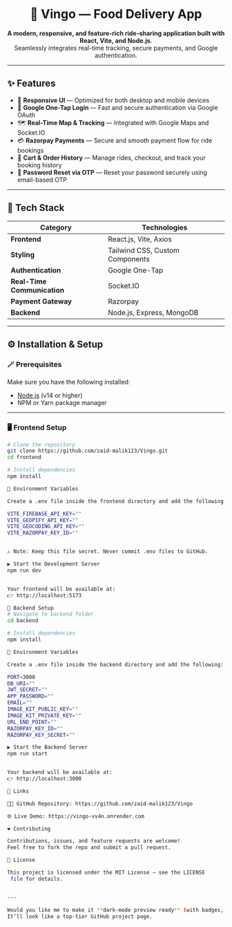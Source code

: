 <h1 align="center">🚖 Vingo — Food Delivery App</h1>

<p align="center">
  <b>A modern, responsive, and feature-rich ride-sharing application built with React, Vite, and Node.js.</b><br/>
  Seamlessly integrates real-time tracking, secure payments, and Google authentication.
</p>

---

## ✨ Features

- 📱 **Responsive UI** — Optimized for both desktop and mobile devices  
- 🔐 **Google One-Tap Login** — Fast and secure authentication via Google OAuth  
- 🗺️ **Real-Time Map & Tracking** — Integrated with Google Maps and Socket.IO  
- 💳 **Razorpay Payments** — Secure and smooth payment flow for ride bookings  
- 🧾 **Cart & Order History** — Manage rides, checkout, and track your booking history  
- 🔄 **Password Reset via OTP** — Reset your password securely using email-based OTP  

---

## 🧩 Tech Stack

| Category | Technologies |
|-----------|--------------|
| **Frontend** | React.js, Vite, Axios |
| **Styling** | Tailwind CSS, Custom Components |
| **Authentication** | Google One-Tap |
| **Real-Time Communication** | Socket.IO |
| **Payment Gateway** | Razorpay |
| **Backend** | Node.js, Express, MongoDB |

---

## ⚙️ Installation & Setup

### 🪄 Prerequisites

Make sure you have the following installed:
- [Node.js](https://nodejs.org/) (v14 or higher)
- NPM or Yarn package manager

---

### 🖥️ Frontend Setup

```bash
# Clone the repository
git clone https://github.com/zaid-malik123/Vingo.git
cd frontend

# Install dependencies
npm install

🔧 Environment Variables

Create a .env file inside the frontend directory and add the following:

VITE_FIREBASE_API_KEY=""
VITE_GEOPIFY_API_KEY=""
VITE_GEOCODING_API_KEY=""
VITE_RAZORPAY_KEY_ID=""


⚠️ Note: Keep this file secret. Never commit .env files to GitHub.

▶️ Start the Development Server
npm run dev


Your frontend will be available at:
👉 http://localhost:5173

🧠 Backend Setup
# Navigate to backend folder
cd backend

# Install dependencies
npm install

🔧 Environment Variables

Create a .env file inside the backend directory and add the following:

PORT=3000
DB_URI=""
JWT_SECRET=""
APP_PASSWORD=""
EMAIL=""
IMAGE_KIT_PUBLIC_KEY=""
IMAGE_KIT_PRIVATE_KEY=""
URL_END_POINT=""
RAZORPAY_KEY_ID=""
RAZORPAY_KEY_SECRET=""

▶️ Start the Backend Server
npm run start


Your backend will be available at:
👉 http://localhost:3000

🔗 Links

🧑‍💻 GitHub Repository: https://github.com/zaid-malik123/Vingo

🌐 Live Demo: https://vingo-vv4n.onrender.com

❤️ Contributing

Contributions, issues, and feature requests are welcome!
Feel free to fork the repo and submit a pull request.

📜 License

This project is licensed under the MIT License — see the LICENSE
 file for details.


---

Would you like me to make it **dark-mode preview ready** (with badges, tech icons, and screenshots section)?  
It’ll look like a top-tier GitHub project page.